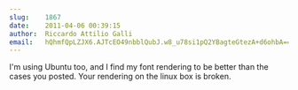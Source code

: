 ```yaml
---
slug:    1867
date:    2011-04-06 00:39:15
author:  Riccardo Attilio Galli
email:   hQhmfQpLZJX6.AJTcEO49nbblQubJ.w8_u78si1pQ2YBagteGtezA+d6ohbA==
---
```


I'm using Ubuntu too, and I find my font rendering to be better than
the cases you posted.  Your rendering on the linux box is broken.

